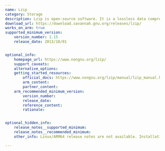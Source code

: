 ```yaml
---
name: Lzip
category: Storage
description: Lzip is open-source software. It is a lossless data compression program that employs the LZMA (Lempel-Ziv-Markov chain algorithm) for high compression efficiency.
download_url: https://download.savannah.gnu.org/releases/lzip/
works_on_arm: true
supported_minimum_version:
    version_number: 1.15
    release_date: 2013/10/01


optional_info:
    homepage_url: https://www.nongnu.org/lzip/
    support_caveats:
    alternative_options:
    getting_started_resources:
        official_docs: https://www.nongnu.org/lzip/manual/lzip_manual.html#Introduction
        arm_content:
        partner_content:
    arm_recommended_minimum_version:
        version_number:
        release_date:
        reference_content:
        rationale:


optional_hidden_info:
    release_notes__supported_minimum:
    release_notes__recommended_minimum:
    other_info: Linux/ARM64 release notes are not available. Installation and testing are done via the [tar archive](https://download.savannah.gnu.org/releases/lzip/lzip-1.15.tar.gz).

---
```


